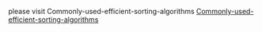 please visit Commonly-used-efficient-sorting-algorithms [Commonly-used-efficient-sorting-algorithms](https://github.com/chronoscop/Commonly-used-efficient-sorting-algorithms/blob/main/Commonly%20used%20efficient%20sorting%20algorithms.md)
